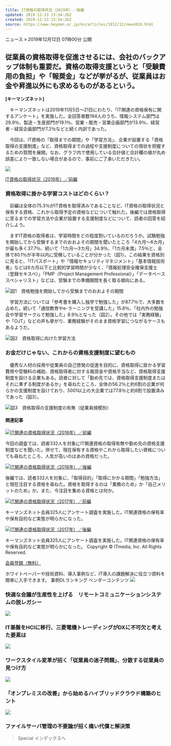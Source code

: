 ```yaml
---
title: IT資格の取得状況（2019年）／後編
updated: 2019-12-13 13:54:26Z
created: 2019-12-13 13:54:26Z
source: https://www.keyman.or.jp/kn/articles/1912/12/news010.html
---
```


ニュース
»  2019年12月12日 07時00分 公開

## 従業員の資格取得を促進させるには、会社のバックアップ体制も重要だ。資格の取得支援というと「受験費用の負担」や「報奨金」などが挙がるが、従業員はお金や昇進以外にも求めるものがあるという。

**[キーマンズネット]**

　キーマンズネットは2019年11月5日〜21日にわたり、「IT関連の資格保有に関するアンケート」を実施した。全回答者数194人のうち、情報システム部門は29.9％、製造・生産部門が19.1％、営業・販売・営業企画部門が13.9％、経営者・経営企画部門が7.2％などと続く内訳であった。

　今回は、IT資格の「取得までの期間」や「学習方法」、企業が設置する「資格取得の支援制度」など、資格取得までの過程や支援制度についての現状を把握するための質問を展開。なお、グラフ内で使用している合計値と合計欄の値が丸め誤差により一致しない場合があるので、事前にご了承いただきたい。

[![](https://image.itmedia.co.jp/kn/articles/1912/05/top_news008.jpg)](https://www.keyman.or.jp/kn/articles/1912/05/news008.html)

[IT資格の取得状況（2019年）／前編](https://www.keyman.or.jp/kn/articles/1912/05/news008.html)

### 資格取得に掛かる学習コストはどのくらい？

　前編は全体の75.3％がIT資格を取得済みであることなど、IT資格の取得状況と保有する資格、これから取得予定の資格などについて触れた。後編では資格取得に至るまでの学習方法や企業が設置する支援制度などについて、読者の回答を紹介しよう。

　まずIT資格の取得者は、学習時間をどの程度割いているのだろうか。試験勉強を開始してから受験するまでのおおよその期間を聞いたところ「4カ月〜6カ月」が最も多く37.7％、続いて「1カ月〜3カ月」34.9％、「1カ月未満」7.5％と、全体で80.1％が半年以内に受検していることが分かった（図1）。この結果を資格別に見ると、「ITパスポート」や「情報セキュリティマネジメント」「基本情報技術者」などは6カ月以下と比較的学習時間が少なく、「情報処理安全確保支援士（登録セキスペ）」「PMP（Project Management Professional）」「データベーススペシャリスト」などは、受験までの準備期間を長く取る傾向にある。

![](https://image.itmedia.co.jp/kn/articles/1912/12/to1719_it300_001-01_MASK.jpg)図1　資格勉強を開始してから受験までのおおよその期間

　学習方法については「参考書を購入し独学で勉強した」が87.7％で、大多数を占めた。続いて「通信教育やe-ラーニングを受講した」15.8％、「社内外の勉強会や学習サークルで勉強した」8.9％となった（図2）。その他では「実務経験」や「OJT」などの声も挙がり、業務経験がそのまま資格学習につながるケースもあるようだ。

![](https://image.itmedia.co.jp/kn/articles/1912/12/to1719_it300_002_MASK.jpg)図2　資格取得に向けた学習方法

### お金だけじゃない、これからの資格支援制度に望むもの

　優秀な人材の採用や従業員の自己啓発の促進を目的に、資格取得に掛かる学習費用や受験料の補助、資格取得者に対する報奨金や資格手当など、資格取得支援制度を設ける企業もある。読者に対して「勤め先では、資格取得支援制度またはそれに準ずる制度があるか」を尋ねたところ、全体の56.2％と約6割の企業が何らかの支援制度を設けており、5001以上の大企業では77.8％と約8割で設置済みであった（図3）。

![](https://image.itmedia.co.jp/kn/articles/1912/12/to1719_it300_003_MASK.jpg)図3　資格取得の支援制度の有無（従業員規模別）

#### 関連記事

[![](https://image.itmedia.co.jp/kn/articles/1811/08/news042.jpg)IT関連の資格取得状況（2018年）／前編](https://www.keyman.or.jp/kn/articles/1811/08/news042.html)

今回の調査では、読者332人を対象にIT関連資格の取得有無や勤め先の資格支援制度などを聞いた。併せて、現在保有する資格やこれから取得したい資格についても尋ねたところ、人気が高いのはあの資格だった。

[![](https://image.itmedia.co.jp/kn/articles/1811/15/news023.jpg)IT関連の資格取得状況（2018年）／後編](https://www.keyman.or.jp/kn/articles/1811/15/news023.html)

後編では、読者332人を対象に、「取得目的」「取得にかかる期間」「勉強方法」と現在注目する資格を尋ねた。資格を取得するのは「業務のため」か「自己メリットのため」か。また、今注目を集める資格とは何か。

[![](https://image.itmedia.co.jp/kn/articles/1711/30/news154.jpg)IT関連の資格取得状況（2017年）／前編](https://www.keyman.or.jp/kn/articles/1711/30/news154.html)

キーマンズネット会員325人にアンケート調査を実施した。IT関連資格の保有率や保有目的など実態が明らかになった。

[![](https://image.itmedia.co.jp/kn/articles/1712/07/news147.jpg)IT関連の資格取得状況（2017年）／後編](https://www.keyman.or.jp/kn/articles/1712/07/news147.html)

キーマンズネット会員325人にアンケート調査を実施した。IT関連資格の保有率や保有目的など実態が明らかになった。
Copyright © ITmedia, Inc. All Rights Reserved.

[会員登録（無料）](https://id.itmedia.jp/isentry/contents?sc=11382b8de6b4b042f25bf021335d31c09f2f23ae80ca4dafc63214691dfb3dae&lc=0fe39b99b379952df916ed88c169ec63757291bf0c3db2881a4e0e9bf84b1463&cr=78f171ac4581802043ce976faa01a182981ae7cf078052f2977ecddbec7839a7)

ホワイトペーパーや技術資料、導入事例など、IT導入の課題解決に役立つ資料を簡単に入手できます。
事例DLランキング
ベンダーコンテンツ
![](https://image.itmedia.co.jp/images/1x1.gif)

### 快適な会議が生産性を上げる　リモートコミュニケーションシステムの脱レガシー

![](https://image.itmedia.co.jp/images/1x1.gif)

### IT基盤をHCIに移行、三菱電機トレーディングがDXに不可欠と考えた要素は

![](https://image.itmedia.co.jp/images/1x1.gif)

### ワークスタイル変革が招く「従業員の迷子問題」、分散する従業員の見つけ方

![](https://image.itmedia.co.jp/images/1x1.gif)

### 「オンプレミスの改善」から始めるハイブリッドクラウド構築のヒント

![](https://image.itmedia.co.jp/images/1x1.gif)

### ファイルサーバ管理の不要論が招く痛い代償と解決策

> Special インデックスへ